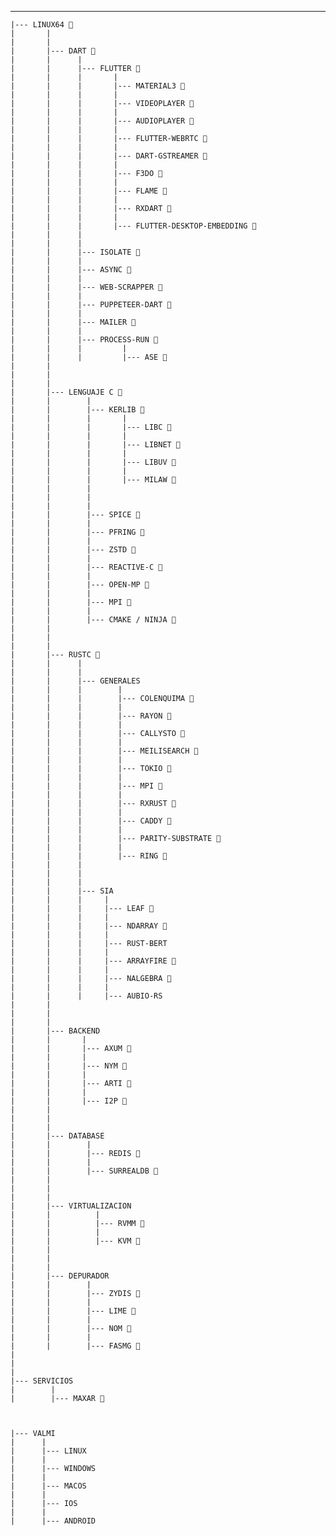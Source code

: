 ---

    |--- LINUX64 🌱
    |       |
    |       |
    |       |--- DART 🌱
    |       |      |
    |       |      |--- FLUTTER 🌱
    |       |      |       |
    |       |      |       |--- MATERIAL3 🌱
    |       |      |       |
    |       |      |       |--- VIDEOPLAYER 🌱
    |       |      |       |
    |       |      |       |--- AUDIOPLAYER 🌱
    |       |      |       |
    |       |      |       |--- FLUTTER-WEBRTC 🌱
    |       |      |       |
    |       |      |       |--- DART-GSTREAMER 🌱
    |       |      |       |
    |       |      |       |--- F3DO 🌱
    |       |      |       |
    |       |      |       |--- FLAME 🌱
    |       |      |       |
    |       |      |       |--- RXDART 🌱
    |       |      |       |
    |       |      |       |--- FLUTTER-DESKTOP-EMBEDDING 🌱
    |       |      |
    |       |      |
    |       |      |--- ISOLATE 🌱
    |       |      |
    |       |      |--- ASYNC 🌱
    |       |      |
    |       |      |--- WEB-SCRAPPER 🌱
    |       |      |
    |       |      |--- PUPPETEER-DART 🌱
    |       |      |
    |       |      |--- MAILER 🌱
    |       |      |
    |       |      |--- PROCESS-RUN 🌱
    |       |      |         |
    |       |      |         |--- ASE 🌱
    |       |
    |       |
    |       |
    |       |--- LENGUAJE C 🌱
    |       |        |
    |       |        |--- KERLIB 🌱
    |       |        |       |
    |       |        |       |--- LIBC 🌱
    |       |        |       |
    |       |        |       |--- LIBNET 🌱
    |       |        |       |
    |       |        |       |--- LIBUV 🌱
    |       |        |       |
    |       |        |       |--- MILAW 🌱
    |       |        |
    |       |        |
    |       |        |
    |       |        |--- SPICE 🌱
    |       |        |
    |       |        |--- PFRING 🌱
    |       |        |
    |       |        |--- ZSTD 🌱
    |       |        |
    |       |        |--- REACTIVE-C 🌱
    |       |        |
    |       |        |--- OPEN-MP 🌱
    |       |        |
    |       |        |--- MPI 🌱
    |       |        |
    |       |        |--- CMAKE / NINJA 🌱
    |       |
    |       |
    |       |
    |       |--- RUSTC 🌱
    |       |      |
    |       |      |
    |       |      |--- GENERALES
    |       |      |        |
    |       |      |        |--- COLENQUIMA 🌱
    |       |      |        |
    |       |      |        |--- RAYON 🌱
    |       |      |        |
    |       |      |        |--- CALLYSTO 🌱
    |       |      |        |
    |       |      |        |--- MEILISEARCH 🌱
    |       |      |        |
    |       |      |        |--- TOKIO 🌱
    |       |      |        |
    |       |      |        |--- MPI 🌱
    |       |      |        |
    |       |      |        |--- RXRUST 🌱
    |       |      |        |
    |       |      |        |--- CADDY 🌱
    |       |      |        |
    |       |      |        |--- PARITY-SUBSTRATE 🌱
    |       |      |        |
    |       |      |        |--- RING 🌱
    |       |      |
    |       |      |
    |       |      |
    |       |      |--- SIA
    |       |      |     |
    |       |      |     |--- LEAF 🌱
    |       |      |     |
    |       |      |     |--- NDARRAY 🌱
    |       |      |     |
    |       |      |     |--- RUST-BERT
    |       |      |     |
    |       |      |     |--- ARRAYFIRE 🌱
    |       |      |     |
    |       |      |     |--- NALGEBRA 🌱
    |       |      |     |
    |       |      |     |--- AUBIO-RS
    |       |
    |       |
    |       |
    |       |--- BACKEND
    |       |       |
    |       |       |--- AXUM 🌱
    |       |       |
    |       |       |--- NYM 🌱
    |       |       |
    |       |       |--- ARTI 🌱
    |       |       |
    |       |       |--- I2P 🌱
    |       |
    |       |
    |       |
    |       |--- DATABASE
    |       |        |
    |       |        |--- REDIS 🌱
    |       |        |
    |       |        |--- SURREALDB 🌱
    |       |
    |       |
    |       |
    |       |--- VIRTUALIZACION
    |       |	       |
    |       |	       |--- RVMM 🌱
    |       |	       |
    |       |	       |--- KVM 🌱
    |       |
    |       |
    |       |
    |       |--- DEPURADOR
    |       |        |
    |       |        |--- ZYDIS 🌱
    |       |        |
    |       |        |--- LIME 🌱
    |       |        |
    |       |        |--- NOM 🌱
    |       |        |
    |       |        |--- FASMG 🌱
    |
    |
    |
    |--- SERVICIOS
    |        |
    |        |--- MAXAR 🌱



    |--- VALMI
    |      |
    |      |--- LINUX
    |      |
    |      |--- WINDOWS
    |      |
    |      |--- MACOS
    |      |
    |      |--- IOS
    |      |
    |      |--- ANDROID



    

